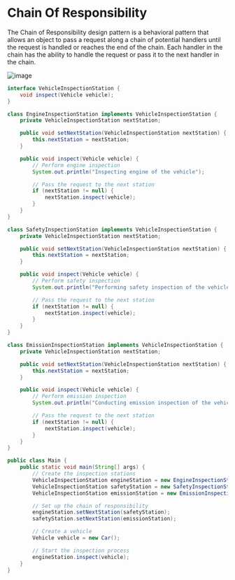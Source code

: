 # Chain Of Responsibility
The Chain of Responsibility design pattern is a behavioral pattern that allows an object to pass a request along a chain of potential handlers until the request is handled or reaches the end of the chain. Each handler in the chain has the ability to handle the request or pass it to the next handler in the chain.

![image](https://github.com/boushphong/Design-Patterns/assets/59940078/cc5e32a5-1a26-47aa-9aa0-d0cbb86a3973)

```java
interface VehicleInspectionStation {
    void inspect(Vehicle vehicle);
}

class EngineInspectionStation implements VehicleInspectionStation {
    private VehicleInspectionStation nextStation;

    public void setNextStation(VehicleInspectionStation nextStation) {
        this.nextStation = nextStation;
    }

    public void inspect(Vehicle vehicle) {
        // Perform engine inspection
        System.out.println("Inspecting engine of the vehicle");

        // Pass the request to the next station
        if (nextStation != null) {
            nextStation.inspect(vehicle);
        }
    }
}

class SafetyInspectionStation implements VehicleInspectionStation {
    private VehicleInspectionStation nextStation;

    public void setNextStation(VehicleInspectionStation nextStation) {
        this.nextStation = nextStation;
    }

    public void inspect(Vehicle vehicle) {
        // Perform safety inspection
        System.out.println("Performing safety inspection of the vehicle");

        // Pass the request to the next station
        if (nextStation != null) {
            nextStation.inspect(vehicle);
        }
    }
}

class EmissionInspectionStation implements VehicleInspectionStation {
    private VehicleInspectionStation nextStation;

    public void setNextStation(VehicleInspectionStation nextStation) {
        this.nextStation = nextStation;
    }

    public void inspect(Vehicle vehicle) {
        // Perform emission inspection
        System.out.println("Conducting emission inspection of the vehicle");

        // Pass the request to the next station
        if (nextStation != null) {
            nextStation.inspect(vehicle);
        }
    }
}

public class Main {
    public static void main(String[] args) {
        // Create the inspection stations
        VehicleInspectionStation engineStation = new EngineInspectionStation();
        VehicleInspectionStation safetyStation = new SafetyInspectionStation();
        VehicleInspectionStation emissionStation = new EmissionInspectionStation();

        // Set up the chain of responsibility
        engineStation.setNextStation(safetyStation);
        safetyStation.setNextStation(emissionStation);

        // Create a vehicle
        Vehicle vehicle = new Car();

        // Start the inspection process
        engineStation.inspect(vehicle);
    }
}
```
